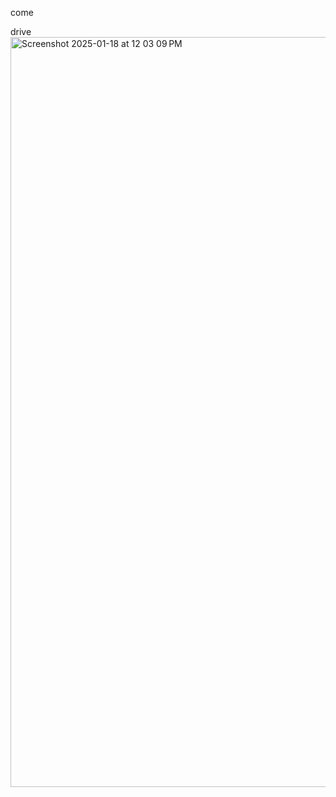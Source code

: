 come 

drive 
<img width="1200" alt="Screenshot 2025-01-18 at 12 03 09 PM" src="https://github.com/user-attachments/assets/ec284065-dd28-4650-85de-3a9c798c65c3" />
